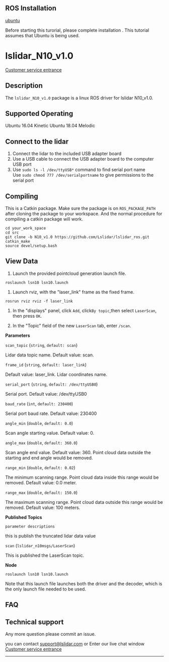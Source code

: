 ROS Installation
-----

[ubuntu](http://wiki.ros.org/Installation/Ubuntu)

Before starting this turorial, please complete installation . This tutorial assumes that Ubuntu is being used.

# lslidar_N10_v1.0
[Customer service entrance](https://1893520.s5.udesk.cn/im_client/?web_plugin_id=502)

## Description

The `lslidar_N10_v1.0` package is a linux ROS driver for lslidar N10_v1.0.

Supported Operating
----

Ubuntu 16.04 Kinetic
Ubuntu 18.04 Melodic

## Connect to the lidar

1. Connect the lidar to the included USB adapter board
2. Use a USB cable to connect the USB adapter board to the computer USB port
3. Use `sudo ls -l /dev/ttyUSB*` command to find serial port name <br>Use `sudo chmod 777 /dev/serialportname` to give permissions to the serial port<br>

## Compiling

This is a Catkin package. Make sure the package is on `ROS_PACKAGE_PATH`  after cloning the package to your workspace. And the normal procedure for compiling a catkin package will work.

```
cd your_work_space
cd src
git clone -b N10_v1.0 https://github.com/Lslidar/lslidar_ros.git
catkin_make
source devel/setup.bash
```

## View Data

1. Launch the provided pointcloud generation launch file.

```
roslaunch lsn10 lsn10.launch
```

1. Launch rviz, with the "laser_link" frame as the fixed frame.

```
rosrun rviz rviz -f laser_link
```

1. In the "displays" panel, click `Add`, click`By topic`,then select `LaserScan`, then press `OK`.

2. In the "Topic" field of the new `LaserScan` tab, enter `/scan`.

**Parameters**

`scan_topic` (`string`, `default: scan`)

Lidar data topic name. Default value: scan.

`frame_id` (`string`, `default: laser_link`)

Default value: laser_link. Lidar coordinates name.

`serial_port` (`string`, `default: /dev/ttyUSB0`)

Serial port. Default value: /dev/ttyUSB0

`baud_rate` (`int`, `default: 230400`)

Serial port baud rate. Default value: 230400

`angle_min` (`double`, `default: 0.0`)

Scan angle starting value. Default value: 0.

`angle_max` (`double`, `default: 360.0`)

Scan angle end value. Default value: 360. Point cloud data outside the starting and end angle would be removed.

`range_min` (`double`, `default: 0.02`)

The minimum scanning range. Point cloud data inside this range would be removed. Default value: 0.0 meter.

`range_max` (`double`, `default: 150.0`)

The maximum scanning range. Point cloud data outside this range would be removed. Default value: 100 meters.

**Published Topics**

`parameter descriptions`

this is publish the truncated lidar data value

`scan` (`lslidar_n10msgs/LaserScan`)

This is published the LaserScan topic.

**Node**

```
roslaunch lsn10 lsn10.launch
```

Note that this launch file launches both the driver and the decoder, which is the only launch file needed to be used.


## FAQ

## Technical support

Any more question please commit an issue.

you can contact support@lslidar.com
or Enter our live chat window
[Customer service entrance](https://1893520.s5.udesk.cn/im_client/?web_plugin_id=502)




****
